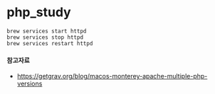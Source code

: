 # php_study
```
brew services start httpd
brew services stop httpd
brew services restart httpd
```
#### 참고자료
- https://getgrav.org/blog/macos-monterey-apache-multiple-php-versions
